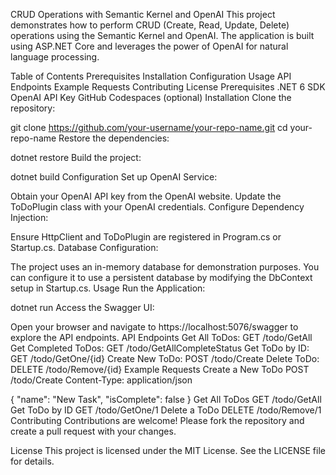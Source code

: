 CRUD Operations with Semantic Kernel and OpenAI
This project demonstrates how to perform CRUD (Create, Read, Update, Delete) operations using the Semantic Kernel and OpenAI. The application is built using ASP.NET Core and leverages the power of OpenAI for natural language processing.

Table of Contents
Prerequisites
Installation
Configuration
Usage
API Endpoints
Example Requests
Contributing
License
Prerequisites
.NET 6 SDK
OpenAI API Key
GitHub Codespaces (optional)
Installation
Clone the repository:

git clone https://github.com/your-username/your-repo-name.git
cd your-repo-name
Restore the dependencies:

dotnet restore
Build the project:

dotnet build
Configuration
Set up OpenAI Service:

Obtain your OpenAI API key from the OpenAI website.
Update the ToDoPlugin class with your OpenAI credentials.
Configure Dependency Injection:

Ensure HttpClient and ToDoPlugin are registered in Program.cs or Startup.cs.
Database Configuration:

The project uses an in-memory database for demonstration purposes. You can configure it to use a persistent database by modifying the DbContext setup in Startup.cs.
Usage
Run the Application:

dotnet run
Access the Swagger UI:

Open your browser and navigate to https://localhost:5076/swagger to explore the API endpoints.
API Endpoints
Get All ToDos: GET /todo/GetAll
Get Completed ToDos: GET /todo/GetAllCompleteStatus
Get ToDo by ID: GET /todo/GetOne/{id}
Create New ToDo: POST /todo/Create
Delete ToDo: DELETE /todo/Remove/{id}
Example Requests
Create a New ToDo
POST /todo/Create
Content-Type: application/json

{
  "name": "New Task",
  "isComplete": false
}
Get All ToDos
GET /todo/GetAll
Get ToDo by ID
GET /todo/GetOne/1
Delete a ToDo
DELETE /todo/Remove/1
Contributing
Contributions are welcome! Please fork the repository and create a pull request with your changes.

License
This project is licensed under the MIT License. See the LICENSE file for details.

